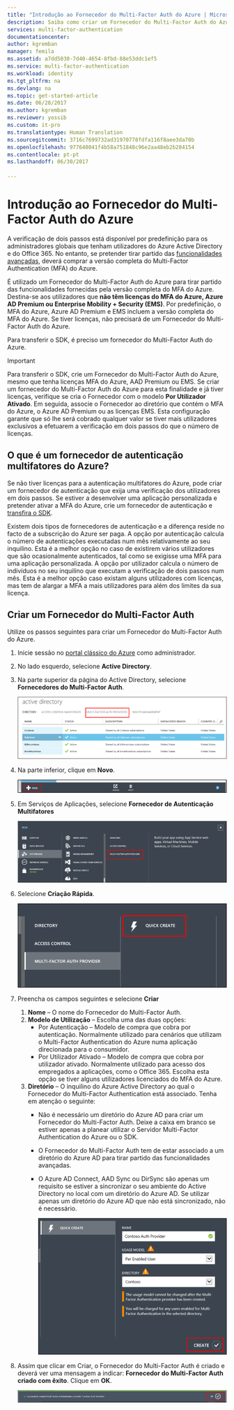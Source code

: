 ```yaml
---
title: "Introdução ao Fornecedor do Multi-Factor Auth do Azure | Microsoft Docs"
description: Saiba como criar um Fornecedor do Multi-Factor Auth do Azure.
services: multi-factor-authentication
documentationcenter: 
author: kgremban
manager: femila
ms.assetid: a7dd5030-7d40-4654-8fbd-88e53ddc1ef5
ms.service: multi-factor-authentication
ms.workload: identity
ms.tgt_pltfrm: na
ms.devlang: na
ms.topic: get-started-article
ms.date: 06/28/2017
ms.author: kgremban
ms.reviewer: yossib
ms.custom: it-pro
ms.translationtype: Human Translation
ms.sourcegitcommit: 3716c7699732ad31970778fdfa116f8aee3da70b
ms.openlocfilehash: 977640041f4b58a751848c96e2aa48eb2b284154
ms.contentlocale: pt-pt
ms.lasthandoff: 06/30/2017

---
```


# <a name="getting-started-with-an-azure-multi-factor-auth-provider"></a>Introdução ao Fornecedor do Multi-Factor Auth do Azure
A verificação de dois passos está disponível por predefinição para os administradores globais que tenham utilizadores do Azure Active Directory e do Office 365. No entanto, se pretender tirar partido das [funcionalidades avançadas](multi-factor-authentication-whats-next.md), deverá comprar a versão completa do Multi-Factor Authentication (MFA) do Azure.

É utilizado um Fornecedor do Multi-Factor Auth do Azure para tirar partido das funcionalidades fornecidas pela versão completa do MFA do Azure. Destina-se aos utilizadores que **não têm licenças do MFA do Azure, Azure AD Premium ou Enterprise Mobility + Security (EMS)**.  Por predefinição, o MFA do Azure, Azure AD Premium e EMS incluem a versão completa do MFA do Azure. Se tiver licenças, não precisará de um Fornecedor do Multi-Factor Auth do Azure.

Para transferir o SDK, é preciso um fornecedor do Multi-Factor Auth do Azure.

> [!IMPORTANT]
> Para transferir o SDK, crie um Fornecedor do Multi-Factor Auth do Azure, mesmo que tenha licenças MFA do Azure, AAD Premium ou EMS.  Se criar um fornecedor do Multi-Factor Auth do Azure para esta finalidade e já tiver licenças, verifique se cria o Fornecedor com o modelo **Por Utilizador Ativado**. Em seguida, associe o Fornecedor ao diretório que contém o MFA do Azure, o Azure AD Premium ou as licenças EMS. Esta configuração garante que só lhe será cobrado qualquer valor se tiver mais utilizadores exclusivos a efetuarem a verificação em dois passos do que o número de licenças.

## <a name="what-is-an-azure-multi-factor-auth-provider"></a>O que é um fornecedor de autenticação multifatores do Azure?

Se não tiver licenças para a autenticação multifatores do Azure, pode criar um fornecedor de autenticação que exija uma verificação dos utilizadores em dois passos. Se estiver a desenvolver uma aplicação personalizada e pretender ativar a MFA do Azure, crie um fornecedor de autenticação e [transfira o SDK](multi-factor-authentication-sdk.md).

Existem dois tipos de fornecedores de autenticação e a diferença reside no facto de a subscrição do Azure ser paga. A opção por autenticação calcula o número de autenticações executadas num mês relativamente ao seu inquilino. Esta é a melhor opção no caso de existirem vários utilizadores que são ocasionalmente autenticados, tal como se exigisse uma MFA para uma aplicação personalizada. A opção por utilizador calcula o número de indivíduos no seu inquilino que executam a verificação de dois passos num mês. Esta é a melhor opção caso existam alguns utilizadores com licenças, mas tem de alargar a MFA a mais utilizadores para além dos limites da sua licença.

## <a name="create-a-multi-factor-auth-provider"></a>Criar um Fornecedor do Multi-Factor Auth
Utilize os passos seguintes para criar um Fornecedor do Multi-Factor Auth do Azure.

1. Inicie sessão no [portal clássico do Azure](https://manage.windowsazure.com) como administrador.
2. No lado esquerdo, selecione **Active Directory**.
3. Na parte superior da página do Active Directory, selecione **Fornecedores do Multi-Factor Auth**.
   
   ![Criar um Fornecedor de MFA](./media/multi-factor-authentication-get-started-auth-provider/authprovider1.png)

4. Na parte inferior, clique em **Novo**.
   
   ![Criar um Fornecedor de MFA](./media/multi-factor-authentication-get-started-auth-provider/authprovider2.png)

5. Em Serviços de Aplicações, selecione **Fornecedor de Autenticação Multifatores**
   
   ![Criar um Fornecedor de MFA](./media/multi-factor-authentication-get-started-auth-provider/authprovider3.png)

6. Selecione **Criação Rápida**.
   
   ![Criar um Fornecedor de MFA](./media/multi-factor-authentication-get-started-auth-provider/authprovider4.png)

7. Preencha os campos seguintes e selecione **Criar**
   1. **Nome** – O nome do Fornecedor do Multi-Factor Auth.
   2. **Modelo de Utilização** – Escolha uma das duas opções:
      * Por Autenticação – Modelo de compra que cobra por autenticação. Normalmente utilizado para cenários que utilizam o Multi-Factor Authentication do Azure numa aplicação direcionada para o consumidor.
      * Por Utilizador Ativado – Modelo de compra que cobra por utilizador ativado. Normalmente utilizado para acesso dos empregados a aplicações, como o Office 365. Escolha esta opção se tiver alguns utilizadores licenciados do MFA do Azure.
   3. **Diretório** – O inquilino do Azure Active Directory ao qual o Fornecedor do Multi-Factor Authentication está associado. Tenha em atenção o seguinte:
      * Não é necessário um diretório do Azure AD para criar um Fornecedor do Multi-Factor Auth. Deixe a caixa em branco se estiver apenas a planear utilizar o Servidor Multi-Factor Authentication do Azure ou o SDK.
      * O Fornecedor do Multi-Factor Auth tem de estar associado a um diretório do Azure AD para tirar partido das funcionalidades avançadas.
      * O Azure AD Connect, AAD Sync ou DirSync são apenas um requisito se estiver a sincronizar o seu ambiente do Active Directory no local com um diretório do Azure AD.  Se utilizar apenas um diretório do Azure AD que não está sincronizado, não é necessário.
        
        ![Criar um Fornecedor de MFA](./media/multi-factor-authentication-get-started-auth-provider/authprovider5.png)

8. Assim que clicar em Criar, o Fornecedor do Multi-Factor Auth é criado e deverá ver uma mensagem a indicar: **Fornecedor do Multi-Factor Auth criado com êxito**. Clique em **OK**.
   
   ![Criar um Fornecedor de MFA](./media/multi-factor-authentication-get-started-auth-provider/authprovider6.png)  

